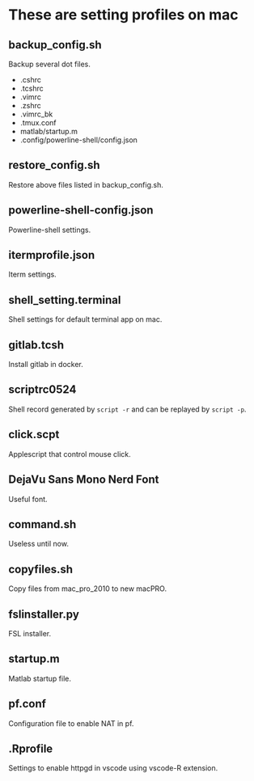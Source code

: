 # These are setting profiles on mac

## backup_config.sh
Backup several dot files.
* .cshrc
* .tcshrc
* .vimrc
* .zshrc
* .vimrc_bk
* .tmux.conf
* matlab/startup.m
* .config/powerline-shell/config.json

## restore_config.sh
Restore above files listed in backup_config.sh.

## powerline-shell-config.json
Powerline-shell settings.

## itermprofile.json
Iterm settings.

## shell_setting.terminal
Shell settings for default terminal app on mac.

## gitlab.tcsh
Install gitlab in docker.

## scriptrc0524
Shell record generated by `script -r` and can be replayed by `script -p`.

## click.scpt
Applescript that control mouse click.

## DejaVu Sans Mono Nerd Font
Useful font.

## command.sh
Useless until now.

## copyfiles.sh
Copy files from mac_pro_2010 to new macPRO.

## fslinstaller.py
FSL installer.

## startup.m
Matlab startup file.

## pf.conf
Configuration file to enable NAT in pf.

## .Rprofile
Settings to enable httpgd in vscode using vscode-R extension.